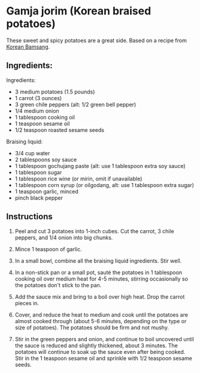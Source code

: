# Gamja jorim (Korean braised potatoes)

These sweet and spicy potatoes are a great side. Based on a recipe from [Korean Bamsang](https://www.koreanbapsang.com/gamja-jorim-braised-potatoes/).


## Ingredients:

Ingredients:
- 3 medium potatoes (1.5 pounds)
- 1 carrot (3 ounces)
- 3 green chile peppers (alt: 1/2 green bell pepper)
- 1/4 medium onion
- 1 tablespoon cooking oil
- 1 teaspoon sesame oil
- 1/2 teaspoon roasted sesame seeds

Braising liquid:
- 3/4 cup water
- 2 tablespoons soy sauce
- 1 tablespoon gochujang paste (alt: use 1 tablespoon extra soy sauce)
- 1 tablespoon sugar
- 1 tablespoon rice wine (or mirin, omit if unavailable)
- 1 tablespoon corn syrup (or oilgodang, alt: use 1 tablespoon extra sugar)
- 1 teaspoon garlic, minced
- pinch black pepper


## Instructions

1. Peel and cut 3 potatoes into 1-inch cubes. Cut the carrot, 3 chile peppers, and 1/4 onion into big chunks.

2. Mince 1 teaspoon of garlic.

3. In a small bowl, combine all the braising liquid ingredients. Stir well.

4. In a non-stick pan or a small pot, sauté the potatoes in 1 tablespoon cooking oil over medium heat for 4-5 minutes, stirring occasionally so the potatoes don't stick to the pan.

5. Add the sauce mix and bring to a boil over high heat. Drop the carrot pieces in.

6. Cover, and reduce the heat to medium and cook until the potatoes are almost cooked through (about 5-6 minutes, depending on the type or size of potatoes). The potatoes should be firm and not mushy.

7. Stir in the green peppers and onion, and continue to boil uncovered until the sauce is reduced and slightly thickened, about 3 minutes. The potatoes will continue to soak up the sauce even after being cooked. Stir in the 1 teaspoon sesame oil and sprinkle with 1/2 teaspoon sesame seeds.